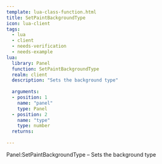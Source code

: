```yaml
---
template: lua-class-function.html
title: SetPaintBackgroundType
icon: lua-client
tags:
  - lua
  - client
  - needs-verification
  - needs-example
lua:
  library: Panel
  function: SetPaintBackgroundType
  realm: client
  description: "Sets the background type"
  
  arguments:
  - position: 1
    name: "panel"
    type: Panel
  - position: 2
    name: "type"
    type: number
  returns:
    
---
```


<div class="lua__search__keywords">
Panel:SetPaintBackgroundType &#x2013; Sets the background type
</div>
